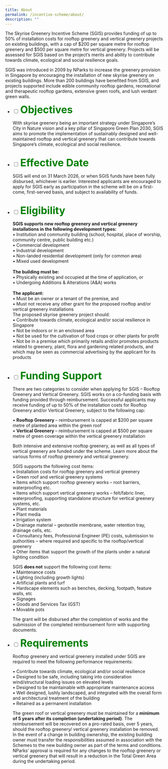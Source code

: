```yaml
---
title: About
permalink: /incentive-scheme/about/
description: ""
---
```

The Skyrise Greenery Incentive Scheme (SGIS) provides funding of up to 50% of installation costs for rooftop greenery and vertical greenery projects on existing buildings, with a cap of $200 per square metre for rooftop greenery and $500 per square metre for vertical greenery. Projects will be assessed for SGIS based on the project’s merits and ability to contribute towards climate, ecological and social resilience goals.

SGIS was introduced in 2009 by NParks to increase the greenery provision in Singapore by encouraging the installation of new skyrise greenery on existing buildings. More than 200 buildings have benefited from SGIS, and projects supported include edible community rooftop gardens, recreational and therapeutic rooftop gardens, extensive green roofs, and lush verdant green walls. 



<ul class="jekyllcodex_accordion">
<li>
    <input id="accordion1" type="checkbox">
    <label for="accordion1"><font size="6"><b><font color="green">    
			Objectives</font></b><font color="green">
</font></font></label>
    <div>
      <p>With skyrise greenery being an important strategy under Singapore’s City in Nature vision and a key pillar of Singapore Green Plan 2030, SGIS aims to promote the implementation of sustainably designed and well-maintained rooftop and vertical greenery that can contribute towards Singapore’s climate, ecological and social resilience. </p><br>
         </div>
</li>
<li>
    <input id="accordion2" type="checkbox">
    <label for="accordion2"><font size="6"><b><font color="green">   
			Effective Date</font></b><font color="green">
</font></font></label>
    <div>
      <p>SGIS will end on 31 March 2026, or when SGIS funds have been fully disbursed, whichever is earlier. Interested applicants are encouraged to apply for SGIS early as participation in the scheme will be on a first-come, first-served basis, and subject to availability of funds.</p><br>
         </div>
 </li>
<li>
    <input id="accordion3" type="checkbox">
    <label for="accordion3"><font size="6"><b><font color="green">
			Eligibility </font></b><font color="green">
</font></font></label>
    <div>
      <p><b>SGIS supports new rooftop greenery and vertical greenery installations in the following development types:<br></b>
• 	Institution and community building (school, hospital, place of worship, community centre, public building etc.) <br>
•	Commercial development<br>
•	Industrial development<br>
•	Non-landed residential development (only for common area) <br>
•	Mixed used development<br><br>
				<b>The building must be:<br></b>
•	Physically existing and occupied at the time of application, or<br>
•	Undergoing Additions &amp; Alterations (A&amp;A) works<br><br>
<b>The applicant:<br></b>
•	Must be an owner or a tenant of the premise, and<br>
•	Must not receive any other grant for the proposed rooftop and/or vertical greenery installations<br>
The proposed skyrise greenery project should:<br>
•	Contribute towards climate, ecological and/or social resilience in Singapore<br>
•	Not be indoors or in an enclosed area <br>
•	Not be used for the cultivation of food crops or other plants for profit<br>
•	Not be in a premise which primarily retails and/or promotes products related to greenery, plant, flora and gardening related products, and which may be seen as commercial advertising by the applicant for its products<br><br>
</p>
         </div>
</li>
<li>
    <input id="accordion4" type="checkbox">
    <label for="accordion4"><font size="6"><b><font color="green">
			Funding Support </font></b><font color="green">
</font></font></label>
    <div>
      <p>There are two categories to consider when applying for SGIS – Rooftop Greenery and Vertical Greenery. SGIS works on a co-funding basis with funding provided through reimbursement. Successful applicants may receive funding of up to 50% of the installation costs for Rooftop Greenery and/or Vertical Greenery, subject to the following cap:</p><p>
•	<b>Rooftop Greenery	</b> – reimbursement is capped at $200 per square metre of planted area within the green roof<br>
•		<b>Vertical Greenery 	</b>– reimbursement is capped at $500 per square metre of green coverage within the vertical greenery installation
<br>
				</p><p>Both intensive and extensive rooftop greenery, as well as all types of vertical greenery are funded under the scheme. Learn more about the various forms of rooftop greenery and vertical greenery.</p>
<p>SGIS supports the following cost items:<br>
•	Installation costs for rooftop greenery and vertical greenery<br>
•	Green roof and vertical greenery systems <br>
•	Items which support rooftop greenery works – root barriers, waterproofing etc.<br>
•	Items which support vertical greenery works – felt/fabric liner, waterproofing, supporting standalone structure for vertical greenery systems, etc.<br>
•	Plant materials<br>
•	Plant media<br>
•	Irrigation system<br>
•	Drainage material – geotextile membrane, water retention tray, drainage cells, etc.<br>
•	Consultancy fees, Professional Engineer (PE) costs, submission to authorities – where required and specific to the rooftop/vertical greenery<br>
•	Other items that support the growth of the plants under a natural lighting condition<br>
</p>
			SGIS <b>does not</b> support the following cost items:<br>
•	Maintenance costs <br>
•	Lighting (including growth lights)<br>
•	Artificial plants and turf<br>
•	Hardscape elements such as benches, decking, footpath, feature walls, etc<br>
•	Signages<br>
•	Goods and Services Tax (GST) <br>
•	Movable pots  <p>
The grant will be disbursed after the completion of works and the submission of the completed reimbursement form with supporting documents. </p><p>
         </p></div>
</li>
<li>
    <input id="accordion5" type="checkbox">
    <label for="accordion5"><font size="6"><b><font color="green">    
      Requirements</font></b><font color="green">
</font></font></label>
    <div>
      <p>Rooftop greenery and vertical greenery installed under SGIS are required to meet the following performance requirements: </p><p>
•	Contribute towards climate, ecological and/or social resilience<br>
•	Designed to be safe, including taking into consideration wind/structural loading issues on elevated levels<br>
•	Designed to be maintainable with appropriate maintenance access<br>
•	Well designed, lushly landscaped, and integrated with the overall form and architectural treatment of the building<br>
•	Retained as a permanent installation </p><p>
			The green roof or vertical greenery must be maintained for a <b>minimum of 5 years after its completion (undertaking period)</b>. The reimbursement will be recovered on a pro-rated basis, over 5 years, should the rooftop greenery/ vertical greenery installation be removed. In the event of a change in building ownership, the existing building owner must transfer the responsibilities assumed in association with the Schemes to the new building owner as part of the terms and conditions. NParks’ approval is required for any changes to the rooftop greenery or vertical greenery that will result in a reduction in the Total Green Area during the undertaking period. 
</p>
         </div>
  </li>
</ul>